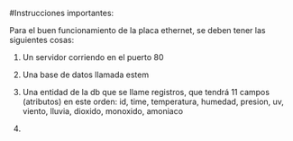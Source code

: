 #Instrucciones importantes: 

Para el buen funcionamiento de la placa ethernet, se deben tener las siguientes cosas: 

1) Un servidor corriendo en el puerto 80 
2) Una base de datos llamada estem 
3) Una entidad de la db que se llame registros, que tendrá 11 campos (atributos) en este orden: 
	id, time, temperatura, humedad, presion, uv, viento, lluvia, dioxido, monoxido, amoniaco

4) 
